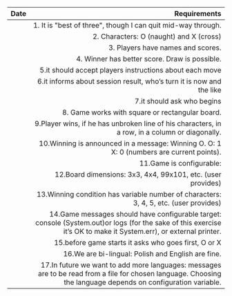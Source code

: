 
|Date       | Requirements |    
|-----------| --------------------------------------------------------------------------------------:|
|    |1. It is "best of three", though I can quit mid-way through.                    |                                        
|    |2. Characters: O (naught) and X (cross) 
|    |3. Players have names and scores. |
|    |4. Winner has better score. Draw is possible.
|    |5.it should accept players instructions about each move
|    |6.it informs about session result, who’s turn it is now and the like
|    |7.it should ask who begins
|    |8. Game works with square or rectangular board.
|    |9.Player wins, if he has unbroken line of his characters, in a row, in a column or diagonally.
|    |10.Winning is announced in a message: Winning O. O: 1 X: 0 (numbers are current points).
|    |11.Game is configurable:
|    |12.Board dimensions: 3x3, 4x4, 99x101, etc. (user provides)
|    |13.Winning condition has variable number of characters: 3, 4, 5, etc. (user provides)
|    |14.Game messages should have configurable target: console (System.out)or logs (for the sake of this exercise it’s OK to make it System.err), or external printer.
|    |15.before game starts it asks who goes first, O or X
|    |16.We are bi-lingual: Polish and English are fine.
|    |17.In future we want to add more languages: messages are to be read from a file for chosen language. Choosing the language depends on configuration variable.

   